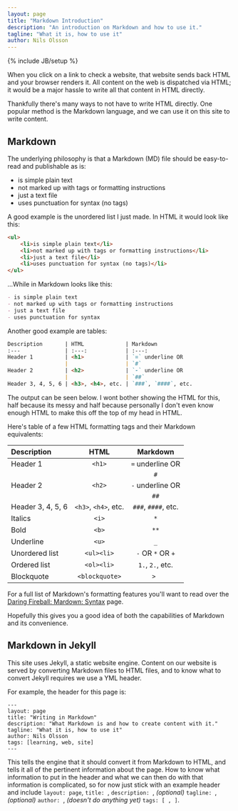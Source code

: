 ```yaml
---
layout: page
title: "Markdown Introduction"
description: "An introduction on Markdown and how to use it."
tagline: "What it is, how to use it"
author: Nils Olsson
---
```

{% include JB/setup %}

When you click on a link to check a website, that website sends back HTML and your browser renders it. All content on the web is dispatched via HTML; it would be a major hassle to write all that content in HTML directly.

Thankfully there's many ways to not have to write HTML directly. One popular method is the Markdown language, and we can use it on this site to write content.

Markdown
--------

The underlying philosophy is that a Markdown (MD) file should be easy-to-read and publishable as is:
- is simple plain text
- not marked up with tags or formatting instructions
- just a text file
- uses punctuation for syntax (no tags)

A good example is the unordered list I just made. In HTML it would look like this:

```HTML
<ul>
	<li>is simple plain text</li>
	<li>not marked up with tags or formatting instructions</li>
	<li>just a text file</li>
	<li>uses punctuation for syntax (no tags)</li>
</ul>
```

...While  in Markdown looks like this:
```Markdown
- is simple plain text
- not marked up with tags or formatting instructions
- just a text file
- uses punctuation for syntax
```

Another good example are tables:

```Markdown
Description 	  | HTML			 | Markdown
:---			  | :---:			 | :---:
Header 1		  | <h1>			 | `=` underline OR
				  |					 | `#`
Header 2		  | <h2>			 | `-` underline OR
				  |					 | `##`
Header 3, 4, 5, 6 | <h3>, <h4>, etc. | `###`, `####`, etc.
```

The output can be seen below. I wont bother showing the HTML for this, half because its messy and half because personally I don't even know enough HTML to make this off the top of my head in HTML.

Here's table of a few HTML formatting tags and their Markdown equivalents:

Description 	  | HTML			 	 | Markdown
:---			  | :---:			 	 | :---:
Header 1		  | `<h1>`			 	 | `=` underline OR
				  |					 	 | `#`
Header 2		  | `<h2>`			 	 | `-` underline OR
				  |					 	 | `##`
Header 3, 4, 5, 6 | `<h3>`, `<h4>`, etc. | `###`, `####`, etc.
Italics			  | `<i>`				 | `*`
Bold			  | `<b>`				 | `**`
Underline 		  | `<u>`				 | `_`
Unordered list	  | `<ul><li>`		 	 | `-` OR `*` OR `+`
Ordered list      | `<ol><li>`		 	 | `1.`, `2.`, etc.
Blockquote		  | `<blockquote>`	 	 | `> `

For a full list of Markdown's formatting features you'll want to read over the [Daring Fireball: Mardown: Syntax](http://daringfireball.net/projects/markdown/syntax) page.

Hopefully this gives you a good idea of both the capabilities of Markdown and its convenience.

Markdown in Jekyll
------------------

This site uses Jekyll, a static website engine. Content on our website is served by converting Markdown files to HTML files, and to know what to convert Jekyll requires we use a YML header.

For example, the header for this page is:
```YML
---
layout: page
title: "Writing in Markdown"
description: "What Markdown is and how to create content with it."
tagline: "What it is, how to use it"
author: Nils Olsson
tags: [learning, web, site]
---
```

This tells the engine that it should convert it from Markdown to HTML, and tells it all of the pertinent information about the page. How to know what information to put in the header and what we can then do with that information is complicated, so for now just stick with an example header and include `layout: page`, `title: `, `description: `, *(optional)* `tagline: `, *(optional)* `author: `, *(doesn't do anything yet)* `tags: [ , ]`.
